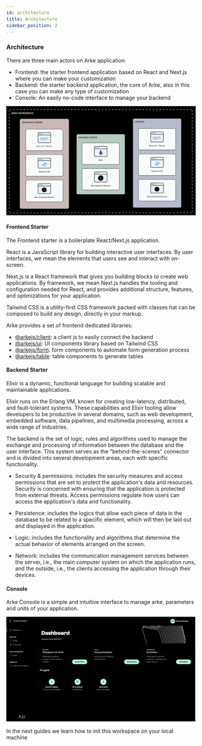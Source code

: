 ```yaml
---
id: architecture
title: Architecture
sidebar_position: 2
---
```


### Architecture

There are three main actors on Arke application:

- Frontend: the starter frontend application based on React and Next.js where you can make your customization
- Backend: the starter backend application, the core of Arke, also in this case you can make any type of customization
- Console: An easily no-code interface to manage your backend 

![Workspace Architecture](../src/img/architecture/workspace_architecture.png)

#### Frontend Starter

The Frontend starter is a boilerplate React/Next.js application.

React is a JavaScript library for building interactive user interfaces.
By user interfaces, we mean the elements that users see and interact with on-screen.

Next.js is a React framework that gives you building blocks to create web applications.
By framework, we mean Next.js handles the tooling and configuration needed for React, and provides additional structure,
features, and optimizations for your application.

Tailwind CSS is a utility-first CSS framework packed with classes hat can be composed to build any design, directly in 
your markup.

Arke provides a set of frontend dedicated libraries:
- [@arkejs/client](https://arkemishub.github.io/clientjs/): a client js to easily connect the backend
- [@arkejs/ui](https://arkemishub.github.io/ui/): UI components library based on Tailwind CSS
- [@arkejs/form](https://arkemishub.github.io/form/): form components to automate form generation process
- [@arkejs/table](https://arkemishub.github.io/table/): table components to generate tables

#### Backend Starter

Elixir is a dynamic, functional language for building scalable and maintainable applications.

Elixir runs on the Erlang VM, known for creating low-latency, distributed, and fault-tolerant systems. These capabilities 
and Elixir tooling allow developers to be productive in several domains, such as web development, embedded software, 
data pipelines, and multimedia processing, across a wide range of industries.

The backend is the set of logic, rules and algorithms used to manage the exchange and processing of information between 
the database and the user interface. This system serves as the "behind-the-scenes" connector and is divided into several
development areas, each with specific functionality.

- Security & permissions: includes the security measures and access permissions that are set to protect the
application's data and resources. Security is concerned with ensuring that the application is protected from external 
threats. Access permissions regulate how users can access the application's data and functionality.

- Persistence: includes the logics that allow each piece of data in the database to be related to a specific element,
which will then be laid out and displayed in the application.

- Logic: includes the functionality and algorithms that determine the actual behavior of elements arranged on the screen.

- Network: includes the communication management services between the server, i.e., the main computer system on which
the application runs, and the outside, i.e., the clients accessing the application through their devices.

#### Console

Arke Console is a simple and intuitive interface to manage arke, parameters and units of your application.

![Workspace Architecture](../src/img/console/console.png)

In the next guides we learn how to init this workspace on your local machine
